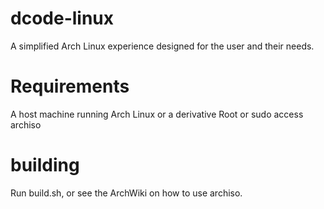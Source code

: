 # dcode-linux
A simplified Arch Linux experience designed for the user and their needs.


# Requirements
A host machine running Arch Linux or a derivative
Root or sudo access
archiso

# building
Run build.sh, or see the ArchWiki on how to use archiso.
